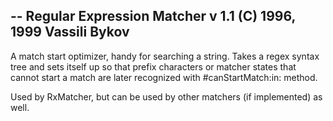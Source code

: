 -- Regular Expression Matcher v 1.1 (C) 1996, 1999 Vassili Bykov--A match start optimizer, handy for searching a string. Takes a regex syntax tree and sets itself up so that prefix characters or matcher states that cannot start a match are later recognized with #canStartMatch:in: method.Used by RxMatcher, but can be used by other matchers (if implemented) as well.
